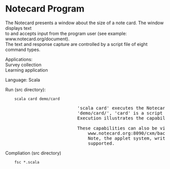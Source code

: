 <h1>Notecard Program</h1>

<p>The Notecard presents a window about the size of a note card.  The window displays text <br />
to and accepts input from the program user (see example: www.notecard.org/document). <br />
The text and response capture are controlled by a script file of eight command types.  </p>

<p>Applications: <br />
        Survey collection <br />
        Learning application  </p>

<p>Language:  Scala  </p>

<p>Run (src directory):  </p>

<pre><code>    scala card demo/card
</code></pre>

<pre>
                           'scala card' executes the Notecard program.  In the argument 
                           'demo/card/', 'card' is a script file in the 'demo' directory. 
                           Execution illustrates the capabilities of the script commands.

                           These capabilities can also be viewed at:
                               www.notecard.org:8090/cxm/background/intro_show_features.htm
                               Note, the applet system, written in java, is no longer 
                               supported.
</pre>

<p>Compliation (src directory)  </p>

<pre><code>    fsc *.scala
</code></pre>
